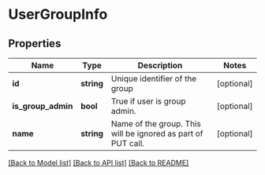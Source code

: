 # UserGroupInfo

## Properties
Name | Type | Description | Notes
------------ | ------------- | ------------- | -------------
**id** | **string** | Unique identifier of the group | [optional] 
**is_group_admin** | **bool** | True if user is group admin. | [optional] 
**name** | **string** | Name of the group. This will be ignored as part of PUT call. | [optional] 

[[Back to Model list]](../README.md#documentation-for-models) [[Back to API list]](../README.md#documentation-for-api-endpoints) [[Back to README]](../README.md)


